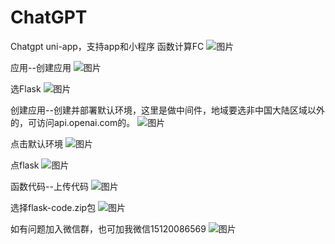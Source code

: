 # ChatGPT
Chatgpt uni-app，支持app和小程序
函数计算FC
![图片](https://user-images.githubusercontent.com/30728708/225562134-4b55152a-303e-4795-9556-9077f16bee67.png)

应用--创建应用
![图片](https://user-images.githubusercontent.com/30728708/225562581-f4e55db0-ff8c-460e-b368-8c97bc63da41.png)

选Flask
![图片](https://user-images.githubusercontent.com/30728708/225562856-9751a03f-50fe-4795-bcfe-2a782bd338ce.png)

创建应用--创建并部署默认环境，这里是做中间件，地域要选非中国大陆区域以外的，可访问api.openai.com的。
![图片](https://user-images.githubusercontent.com/30728708/225564247-0ec586fa-a714-48fc-9d4d-d1e78edbf02b.png)

点击默认环境
![图片](https://user-images.githubusercontent.com/30728708/225563700-fe1c776f-6b10-4239-a34a-9da379201f38.png)

点flask
![图片](https://user-images.githubusercontent.com/30728708/225564880-6a10918c-580c-43fa-9147-020d61c320ef.png)

函数代码--上传代码
![图片](https://user-images.githubusercontent.com/30728708/225565372-6569dbb4-74a4-4ce8-b5e3-d7ede69663b8.png)

选择flask-code.zip包
![图片](https://user-images.githubusercontent.com/30728708/225566371-aa8868ac-a54f-4650-ae92-9463edccf308.png)





如有问题加入微信群，也可加我微信15120086569
![图片](https://user-images.githubusercontent.com/30728708/228733167-9508f197-9697-40ac-8a6f-ee0c492251a3.png)
